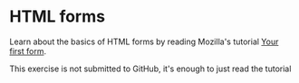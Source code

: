 # HTML forms

Learn about the basics of HTML forms by reading Mozilla's tutorial [Your first form](https://developer.mozilla.org/en-US/docs/Learn/HTML/Forms/Your_first_HTML_form).

This exercise is not submitted to GitHub, it's enough to just read the tutorial
